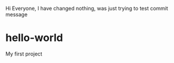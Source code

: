 Hi Everyone,
  I have changed nothing, was just trying to test commit message
# hello-world
My first project
